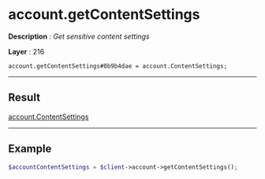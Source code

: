 # account.getContentSettings

**Description** : *Get sensitive content settings*

**Layer** : 216

```tl
account.getContentSettings#8b9b4dae = account.ContentSettings;
```

---

## Result

[account.ContentSettings](type/account.ContentSettings)

---

## Example

```php
$accountContentSettings = $client->account->getContentSettings();
```
